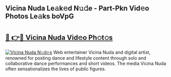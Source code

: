 ## Vicina Nuda Le𝚊k𝚎d N𝚞𝚍e - Part-Pkn Vid𝚎o Photos Le𝚊ks boVpG

# <h2><a href="http://fbfcefb.evod.top/?m=Vicina+Nuda">🔗 👉🔴 Vicina Nuda Vid𝚎o Ph𝚘t𝚘s</a></h2>

[![Vicina Nuda N𝚞d𝚎s](https://i.imgur.com/8V9OHl7.gif)](http://fbfcefb.evod.top/?m=Vicina+Nuda)
Web entertainer Vicina Nuda and digital artist, renowned for posting dance and lifestyle content through solo and collaborative dance performances and short videos. The media Vicina Nuda often sensationalizes the lives of public figures. 
